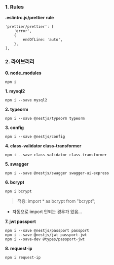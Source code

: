 ### 1. Rules

**.eslintrc.js/prettier rule**

```
'prettier/prettier': [
    'error',
    {
        endOfLine: 'auto',
    },
],
```

### 2. 라이브러리

**0. node_modules**

```
npm i
```

**1. mysql2**

```
npm i --save mysql2
```

**2. typeorm**

```
npm i --save @nestjs/typeorm typeorm
```

**3. config**

```
npm i --save @nestjs/config
```

**4. class-validator class-transformer**

```
npm i --save class-validator class-transformer
```

**5. swagger**

```
npm i --save @nestjs/swagger swagger-ui-express
```

**6. bcrypt**

```
npm i bcrypt
```

> 적용: import \* as bcrypt from "bcrypt";

- 자동으로 import 안되는 경우가 있음...

**7. jwt passport**

```
npm i --save @nestjs/passport passport
npm i --save @nestjs/jwt passport-jwt
npm i --save-dev @types/passport-jwt
```

**8. request-ip**

```
npm i request-ip
```
